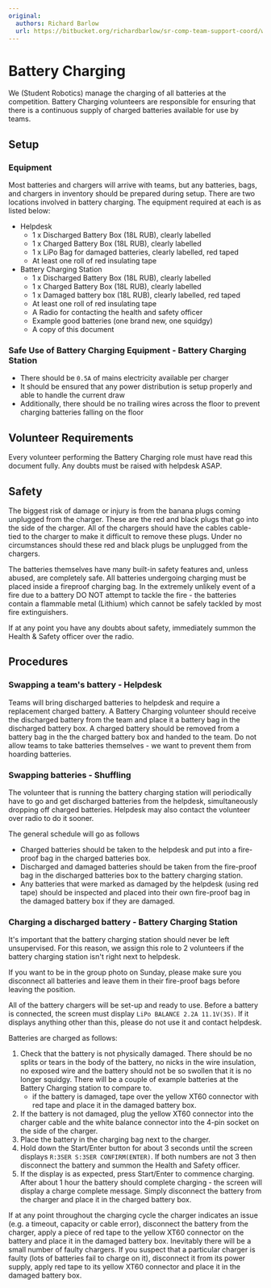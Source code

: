 ```yaml
---
original:
  authors: Richard Barlow
  url: https://bitbucket.org/richardbarlow/sr-comp-team-support-coord/wiki/Battery_Charging
---
```

# Battery Charging

We (Student Robotics) manage the charging of all batteries at the competition. Battery Charging volunteers are responsible for ensuring that there is a continuous supply of charged batteries available for use by teams.

## Setup

### Equipment
Most batteries and chargers will arrive with teams, but any batteries, bags, and chargers in inventory should be prepared during setup.
There are two locations involved in battery charging. The equipment required at each is as listed below:

- Helpdesk
    - 1 x Discharged Battery Box (18L RUB), clearly labelled
    - 1 x Charged Battery Box (18L RUB), clearly labelled
    - 1 x LiPo Bag for damaged batteries, clearly labelled, red taped
    - At least one roll of red insulating tape
- Battery Charging Station
    - 1 x Discharged Battery Box (18L RUB), clearly labelled
    - 1 x Charged Battery Box (18L RUB), clearly labelled
    - 1 x Damaged battery box (18L RUB), clearly labelled, red taped
    - At least one roll of red insulating tape
    - A Radio for contacting the health and safety officer
    - Example good batteries (one brand new, one squidgy)
    - A copy of this document

### Safe Use of Battery Charging Equipment - Battery Charging Station

- There should be `0.5A` of mains electricity available per charger
- It should be ensured that any power distribution is setup properly and able to handle the current draw
- Additionally, there should be no trailing wires across the floor to prevent charging batteries falling on the floor

## Volunteer Requirements

Every volunteer performing the Battery Charging role must have read this document fully. Any doubts must be raised with helpdesk ASAP.

## Safety

The biggest risk of damage or injury is from the banana plugs coming unplugged from the charger. These are the red and black plugs that go into the side of the charger. All of the chargers should have the cables cable-tied to the charger to make it difficult to remove these plugs. Under no circumstances should these red and black plugs be unplugged from the chargers.

The batteries themselves have many built-in safety features and, unless abused, are completely safe. All batteries undergoing charging must be placed inside a fireproof charging bag. In the extremely unlikely event of a fire due to a battery DO NOT attempt to tackle the fire - the batteries contain a flammable metal (Lithium) which cannot be safely tackled by most fire extinguishers.

If at any point you have any doubts about safety, immediately summon the Health & Safety officer over the radio.

## Procedures

### Swapping a team's battery - Helpdesk

Teams will bring discharged batteries to helpdesk and require a replacement charged battery. A Battery Charging volunteer should receive the discharged battery from the team and place it a battery bag in the discharged battery box. A charged battery should be removed from a battery bag in the the charged battery box and handed to the team. Do not allow teams to take batteries themselves - we want to prevent them from hoarding batteries.

### Swapping batteries - Shuffling

The volunteer that is running the battery charging station will periodically have to go and get discharged batteries from the helpdesk, simultaneously dropping off charged batteries. Helpdesk may also contact the volunteer over radio to do it sooner.

The general schedule will go as follows
- Charged batteries should be taken to the helpdesk and put into a fire-proof bag in the charged batteries box.
- Discharged and damaged batteries should be taken from the fire-proof bag in the discharged batteries box to the battery charging station.
- Any batteries that were marked as damaged by the helpdesk (using red tape) should be inspected and placed into their own fire-proof bag in the damaged battery box if they are damaged.


### Charging a discharged battery - Battery Charging Station

It's important that the battery charging station should never be left unsupervised. For this reason, we assign this role to 2 volunteers if the battery charging station isn't right next to helpdesk.

If you want to be in the group photo on Sunday, please make sure you disconnect all batteries and leave them in their fire-proof bags before leaving the position.

All of the battery chargers will be set-up and ready to use. Before a battery is connected, the screen must display `LiPo BALANCE 2.2A 11.1V(3S)`. If it displays anything other than this, please do not use it and contact helpdesk.

Batteries are charged as follows:

1. Check that the battery is not physically damaged. There should be no splits or tears in the body of the battery, no nicks in the wire insulation, no exposed wire and the battery should not be so swollen that it is no longer squidgy. There will be a couple of example batteries at the Battery Charging station to compare to.
    * if the battery is damaged, tape over the yellow XT60 connector with red tape and place it in the damaged battery box.
2. If the battery is not damaged, plug the yellow XT60 connector into the charger cable and the white balance connector into the 4-pin socket on the side of the charger.
3. Place the battery in the charging bag next to the charger.
4. Hold down the Start/Enter button for about 3 seconds until the screen displays `R:3SER S:3SER CONFIRM(ENTER)`. If both numbers are not 3 then disconnect the battery and summon the Health and Safety officer.
5. If the display is as expected, press Start/Enter to commence charging.
After about 1 hour the battery should complete charging - the screen will display a charge complete message. Simply disconnect the battery from the charger and place it in the charged battery box.

If at any point throughout the charging cycle the charger indicates an issue (e.g. a timeout, capacity or cable error), disconnect the battery from the charger, apply a piece of red tape to the yellow XT60 connector on the battery and place it in the damaged battery box. Inevitably there will be a small number of faulty chargers. If you suspect that a particular charger is faulty (lots of batteries fail to charge on it), disconnect it from its power supply, apply red tape to its yellow XT60 connector and place it in the damaged battery box.

